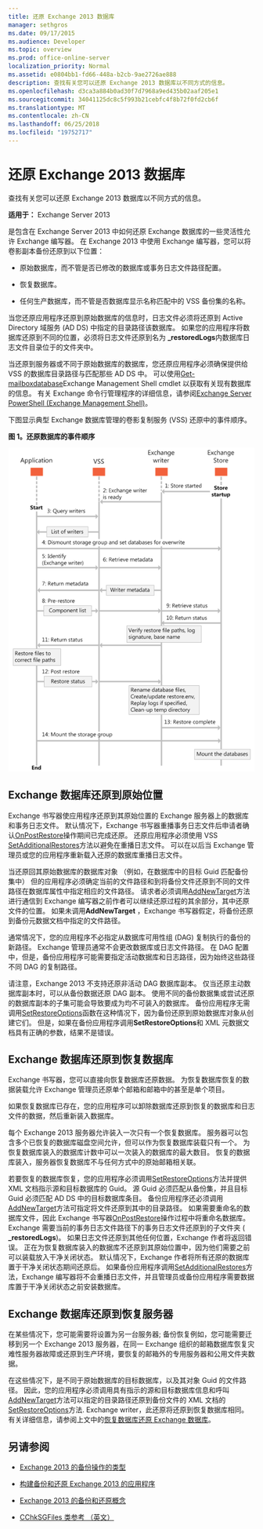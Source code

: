 ```yaml
---
title: 还原 Exchange 2013 数据库
manager: sethgros
ms.date: 09/17/2015
ms.audience: Developer
ms.topic: overview
ms.prod: office-online-server
localization_priority: Normal
ms.assetid: e0804bb1-fd66-448a-b2cb-9ae2726ae888
description: 查找有关您可以还原 Exchange 2013 数据库以不同方式的信息。
ms.openlocfilehash: d3ca3a884b0ad30f7d7968a9ed435b02aaf205e1
ms.sourcegitcommit: 34041125dc8c5f993b21cebfc4f8b72f0fd2cb6f
ms.translationtype: MT
ms.contentlocale: zh-CN
ms.lasthandoff: 06/25/2018
ms.locfileid: "19752717"
---
```

# <a name="restoring-exchange-2013-databases"></a>还原 Exchange 2013 数据库

查找有关您可以还原 Exchange 2013 数据库以不同方式的信息。 
  
**适用于：** Exchange Server 2013 
  
是包含在 Exchange Server 2013 中如何还原 Exchange 数据库的一些灵活性允许 Exchange 编写器。 在 Exchange 2013 中使用 Exchange 编写器，您可以将卷影副本备份还原到以下位置：
  
- 原始数据库，而不管是否已修改的数据库或事务日志文件路径配置。
    
- 恢复数据库。
    
- 任何生产数据库，而不管是否数据库显示名称匹配中的 VSS 备份集的名称。
    
当您还原应用程序还原到原始数据库的信息时，日志文件必须将还原到 Active Directory 域服务 (AD DS) 中指定的目录路径该数据库。 如果您的应用程序将数据库还原到不同的位置，必须将日志文件还原到名为 **_restoredLogs**内数据库日志文件目录位于的文件夹中。 
  
当还原到服务器或不同于原始数据库的数据库，您还原应用程序必须确保提供给 VSS 的数据库目录路径与匹配那些 AD DS 中。 可以使用[Get-mailboxdatabase](http://technet.microsoft.com/en-us/library/bb124924%28v=exchg.150%29.aspx)Exchange Management Shell cmdlet 以获取有关现有数据库的信息。 有关 Exchange 命令行管理程序的详细信息，请参阅[Exchange Server PowerShell (Exchange Management Shell)](https://docs.microsoft.com/en-us/powershell/exchange/exchange-server/exchange-management-shell?view=exchange-ps)。 
  
下图显示典型 Exchange 数据库管理的卷影复制服务 (VSS) 还原中的事件顺序。
  
**图 1。还原数据库的事件顺序**

![此图显示恢复过程的事件序列。该序列从 Exchange 存储启动开始，然后是继续经历 Exchange 编写器、VSS 和客户端应用程序之间的多个步骤。](media/VSS_StoreWriterRestore.gif)
  
## <a name="restoring-exchange-databases-to-the-original-location"></a>Exchange 数据库还原到原始位置
<a name="bk_OriginalLocation"> </a>

Exchange 书写器使应用程序还原到其原始位置的 Exchange 服务器上的数据库和事务日志文件。 默认情况下，Exchange 书写器重播事务日志文件后申请者确认[OnPostRestore](http://msdn.microsoft.com/en-us/library/windows/desktop/aa381566%28v=vs.85%29.aspx)操作期间已完成还原。 还原应用程序必须使用 VSS [SetAdditionalRestores](http://msdn.microsoft.com/en-us/library/windows/desktop/aa382829%28v=vs.85%29.aspx)方法以避免在重播日志文件。 可以在以后当 Exchange 管理员或您的应用程序重新载入还原的数据库重播日志文件。 
  
当还原回其原始数据库的数据库对象 （例如，在数据库中的目标 Guid 匹配备份集中） 但的应用程序必须确定当前的文件路径和到将备份文件还原到不同的文件路径在数据库属性中指定相应的文件路径。 请求者必须调用[AddNewTarget](http://msdn.microsoft.com/en-us/library/windows/desktop/aa382648%28v=vs.85%29.aspx)方法进行通信到 Exchange 编写器之前作者可以继续还原过程的其余部分，其中还原文件的位置。 如果未调用**AddNewTarget** ，Exchange 书写器假定，将备份还原到备份元数据文档中指定的文件路径。 
  
通常情况下，您的应用程序不必指定从数据库可用性组 (DAG) 复制执行的备份的新路径。 Exchange 管理员通常不会更改数据库或日志文件路径。 在 DAG 配置中，但是，备份应用程序可能需要指定活动数据库和日志路径，因为始终这些路径不同 DAG 的复制路径。
  
请注意，Exchange 2013 不支持还原非活动 DAG 数据库副本。 仅当还原主动数据库副本时，可以从备份数据还原 DAG 副本。 使用不同的备份数据集或尝试还原的数据库副本的子集可能会导致要成为均不可装入的数据库。 备份应用程序无需调用[SetRestoreOptions](http://msdn.microsoft.com/en-us/library/windows/desktop/aa382856%28v=vs.85%29.aspx)函数在这种情况下，因为备份还原到原始数据库对象从创建它们。 但是，如果在备份应用程序调用**SetRestoreOptions**和 XML 元数据文档具有正确的参数，结果不是错误。 
  
## <a name="restoring-exchange-databases-to-a-recovery-database"></a>Exchange 数据库还原到恢复数据库
<a name="bk_RecoveryDatabase"> </a>

Exchange 书写器，您可以直接向恢复数据库还原数据。 为恢复数据库恢复的数据装载允许 Exchange 管理员还原单个邮箱和邮箱中的甚至是单个项目。
  
如果恢复数据库已存在，您的应用程序可以卸除数据库还原到恢复的数据库和日志文件的数据，然后重新装入数据库。
  
每个 Exchange 2013 服务器允许装入一次只有一个恢复数据库。 服务器可以包含多个已恢复的数据库磁盘空间允许，但可以作为恢复数据库装载只有一个。 为恢复数据库装入的数据库计数中可以一次装入的数据库的最大数目。 恢复的数据库装入，服务器恢复数据库不与任何方式中的原始邮箱相关联。
  
若要恢复的数据库恢复，您的应用程序必须调用[SetRestoreOptions](http://msdn.microsoft.com/en-us/library/windows/desktop/aa382856%28v=vs.85%29.aspx)方法并提供 XML 文档指示源和目标数据库的 Guid。 源 Guid 必须匹配从备份集，并且目标 Guid 必须匹配 AD DS 中的目标数据库条目。 备份应用程序还必须调用[AddNewTarget](http://msdn.microsoft.com/en-us/library/windows/desktop/aa382648%28v=vs.85%29.aspx)方法可指定将文件还原到其中的目录路径。 如果需要重命名的数据库文件，因此 Exchange 书写器[OnPostRestore](http://msdn.microsoft.com/en-us/library/windows/desktop/aa381566%28v=vs.85%29.aspx)操作过程中将重命名数据库。 Exchange 需要当前的事务日志文件路径下的事务日志文件还原到的子文件夹 ( **_restoredLogs**)。 如果日志文件还原到其他任何位置，Exchange 作者将返回错误。 正在为恢复数据库装入的数据库不还原到其原始位置中，因为他们需要之前可以装载放入干净关闭状态。 默认情况下，Exchange 作者将所有还原的数据库置于干净关闭状态期间还原后。 如果备份应用程序调用[SetAdditionalRestores](http://msdn.microsoft.com/en-us/library/windows/desktop/aa382829%28v=vs.85%29.aspx)方法，Exchange 编写器将不会重播日志文件，并且管理员或备份应用程序需要数据库置于干净关闭状态之前安装数据库。 
  
## <a name="restoring-exchange-databases-to-a-recovery-server"></a>Exchange 数据库还原到恢复服务器
<a name="bk_RecoveryServer"> </a>

在某些情况下，您可能需要将设置为另一台服务器; 备份恢复例如，您可能需要迁移到另一个 Exchange 2013 服务器，在同一 Exchange 组织的邮箱数据库恢复灾难性服务器故障或还原到生产环境，要恢复的邮箱外的专用服务器和公用文件夹数据。 
  
在这些情况下，是不同于原始数据库的目标数据库，以及其对象 Guid 的文件路径。 因此，您的应用程序必须调用具有指示的源和目标数据库信息和呼叫[AddNewTarget](http://msdn.microsoft.com/en-us/library/windows/desktop/aa382648%28v=vs.85%29.aspx)方法可以指定的目录路径还原到备份文件的 XML 文档的[SetRestoreOptions](http://msdn.microsoft.com/en-us/library/windows/desktop/aa382856%28v=vs.85%29.aspx)方法. Exchange writer，此还原将还原到恢复数据库相同。 有关详细信息，请参阅上文中的[恢复数据库还原 Exchange 数据库](restoring-exchange-2013-databases.md#bk_RecoveryDatabase)。 
  
## <a name="see-also"></a>另请参阅
<a name="bk_AdditionalResources"> </a>

- [Exchange 2013 的备份操作的类型](types-of-backup-operations-for-exchange-2013.md)
    
- [构建备份和还原 Exchange 2013 的应用程序](build-backup-and-restore-applications-for-exchange-2013.md)
    
- [Exchange 2013 的备份和还原概念](backup-and-restore-concepts-for-exchange-2013.md)
    
- [CChkSGFiles 类参考 （英文）](cchksgfiles-class-reference.md)
    

